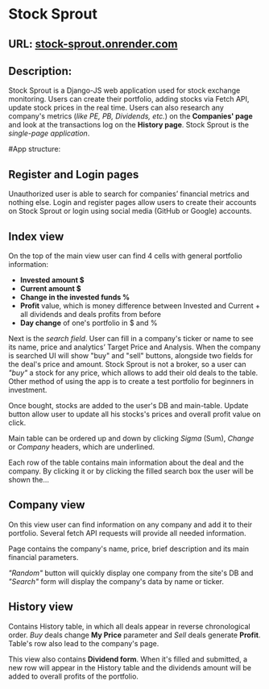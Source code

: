 # Stock Sprout

## URL: [stock-sprout.onrender.com](https://stock-sprout.onrender.com/)

## Description:

Stock Sprout is a Django-JS web application used for stock exchange monitoring. Users can create their portfolio, adding stocks via Fetch API, update stock prices in the real time.
Users can also research any company's metrics (_like PE, PB, Dividends, etc._) on the **Companies' page** and look at the transactions log on the **History page**.
Stock Sprout is the _single-page application_.

#App structure:

## Register and Login pages

Unauthorized user is able to search for companies’ financial metrics and nothing else. Login and register pages allow users to create their accounts on Stock Sprout or login using social media (GitHub or Google) accounts.

## Index view

On the top of the main view user can find 4 cells with general portfolio information:

- **Invested amount $**
- **Current amount $**
- **Change in the invested funds %**
- **Profit** value, which is money difference between Invested and Current + all dividends and deals profits from before
- **Day change** of one's portfolio in $ and %

Next is the _search field_. User can fill in a company's ticker or name to see its name, price and analytics’ Target Price and Analysis. When the company is searched UI will show "buy" and "sell" buttons, alongside two fields for the deal's price and amount.
Stock Sprout is not a broker, so a user can _"buy"_ a stock for any price, which allows to add their old deals to the table. Other method of using the app is to create a test portfolio for beginners in investment.

Once bought, stocks are added to the user's DB and main-table. Update button allow user to update all his stocks's prices and overall profit value on click.

Main table can be ordered up and down by clicking _Sigma_ (Sum), _Change_ or _Company_ headers, which are underlined.

Each row of the table contains main information about the deal and the company. By clicking it or by clicking the filled search box the user will be shown the...

## Company view

On this view user can find information on any company and add it to their portfolio. Several fetch API requests will provide all needed information.

Page contains the company's name, price, brief description and its main financial parameters.

_"Random"_ button will quickly display one company from the site's DB and _"Search"_ form will display the company's data by name or ticker.

## History view

Contains History table, in which all deals appear in reverse chronological order. _Buy_ deals change **My Price** parameter and _Sell_ deals generate **Profit**. Table's row also lead to the company's page.

This view also contains **Dividend form**. When it's filled and submitted, a new row will appear in the History table and the dividends amount will be added to overall profits of the portfolio.

